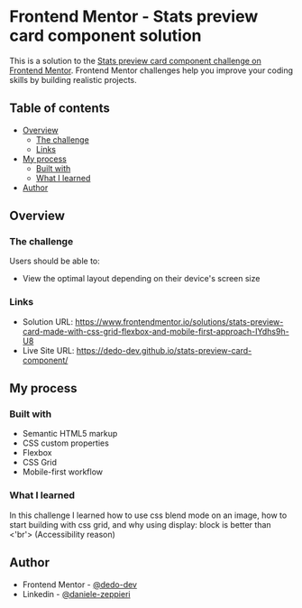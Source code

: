 # Frontend Mentor - Stats preview card component solution

This is a solution to the [Stats preview card component challenge on Frontend Mentor](https://www.frontendmentor.io/challenges/stats-preview-card-component-8JqbgoU62). Frontend Mentor challenges help you improve your coding skills by building realistic projects. 

## Table of contents

- [Overview](#overview)
  - [The challenge](#the-challenge)
  - [Links](#links)
- [My process](#my-process)
  - [Built with](#built-with)
  - [What I learned](#what-i-learned)
- [Author](#author)

## Overview

### The challenge

Users should be able to:

- View the optimal layout depending on their device's screen size

### Links

- Solution URL: https://www.frontendmentor.io/solutions/stats-preview-card-made-with-css-grid-flexbox-and-mobile-first-approach-IYdhs9h-U8
- Live Site URL: https://dedo-dev.github.io/stats-preview-card-component/

## My process

### Built with

- Semantic HTML5 markup
- CSS custom properties
- Flexbox
- CSS Grid
- Mobile-first workflow

### What I learned

In this challenge I learned how to use css blend mode on an image, how to start building with css grid, and why using display: block is better than <'br'> (Accessibility reason)

## Author

- Frontend Mentor - [@dedo-dev](https://www.frontendmentor.io/profile/dedo-dev)
- Linkedin - [@daniele-zeppieri](https://www.linkedin.com/in/daniele-zeppieri-0b1a36252/)
